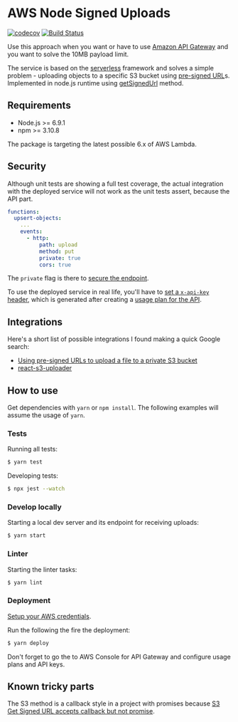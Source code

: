 # AWS Node Signed Uploads

[![codecov](https://codecov.io/gh/kalinchernev/aws-node-signed-uploads/branch/master/graph/badge.svg)](https://codecov.io/gh/kalinchernev/aws-node-signed-uploads)
[![Build Status](https://travis-ci.org/kalinchernev/aws-node-signed-uploads.svg?branch=master)](https://travis-ci.org/kalinchernev/aws-node-signed-uploads)

Use this approach when you want or have to use [Amazon API Gateway](https://aws.amazon.com/api-gateway/) and you want to solve the 10MB payload limit.

The service is based on the [serverless](https://serverless.com/) framework and solves a simple problem - uploading objects to a specific S3 bucket using [pre-signed URL](http://docs.aws.amazon.com/AmazonS3/latest/dev/PresignedUrlUploadObject.html)s. Implemented in node.js runtime using [getSignedUrl](http://docs.aws.amazon.com/AWSJavaScriptSDK/latest/AWS/S3.html#getSignedUrl-property) method.

## Requirements

* Node.js >= 6.9.1
* npm >= 3.10.8

The package is targeting the latest possible 6.x of AWS Lambda.

## Security

Although unit tests are showing a full test coverage, the actual integration with the deployed service will not work as the unit tests assert, because the API part.

```yaml
functions:
  upsert-objects:
    ...
    events:
      - http:
          path: upload
          method: put
          private: true
          cors: true
```

The `private` flag is there to [secure the endpoint](https://github.com/dherault/serverless-offline#aws-api-gateway-features).

To use the deployed service in real life, you'll have to [set a `x-api-key` header](http://docs.aws.amazon.com/apigateway/latest/developerguide/how-to-use-postman-to-call-api.html), which is generated after creating a [usage plan for the API](http://docs.aws.amazon.com/apigateway/latest/developerguide/api-gateway-api-usage-plans.html).

## Integrations

Here's a short list of possible integrations I found making a quick Google search:

* [Using pre-signed URLs to upload a file to a private S3 bucket](https://sanderknape.com/2017/08/using-pre-signed-urls-upload-file-private-s3-bucket/)
* [react-s3-uploader](https://www.npmjs.com/package/react-s3-uploader)

## How to use

Get dependencies with `yarn` or `npm install`. The following examples will assume the usage of `yarn`.

### Tests

Running all tests:

```bash
$ yarn test
```

Developing tests:

```bash
$ npx jest --watch
```

### Develop locally

Starting a local dev server and its endpoint for receiving uploads:

```bash
$ yarn start
```

### Linter

Starting the linter tasks:

```bash
$ yarn lint
```

### Deployment

[Setup your AWS credentials](https://serverless.com/framework/docs/providers/aws/guide/credentials/).

Run the following the fire the deployment:

```bash
$ yarn deploy
```

Don't forget to go the to AWS Console for API Gateway and configure usage plans and API keys.

## Known tricky parts

The S3 method is a callback style in a project with promises because [S3 Get Signed URL accepts callback but not promise](https://github.com/aws/aws-sdk-js/issues/1008).
